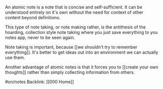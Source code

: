 An atomic note is a note that is concise and self-sufficient. It can be understood entirely on it's own without the need for context of other content beyond definitions.

This type of note taking, or note making rather, is the antithesis of the hoarding, collection style note taking where you just save everything to you notes app, never to be seen again.

Note taking is important, because [[we shouldn't try to remember everything]]. It's better to get ideas out into an environment we can actually use them.

Another advantage of atomic notes is that it forces you to [[create your own thoughts]] rather than simply collecting information from others. 

#on/notes 
Backlink: [[000 Home]]
